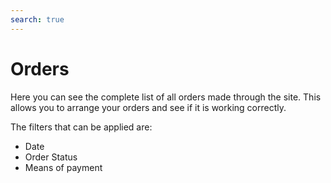 ```yaml
---
search: true
---
```


# Orders

Here you can see the complete list of all orders made through the site. This allows you to arrange your orders and see if it is working correctly.

The filters that can be applied are:

- Date
- Order Status
- Means of payment